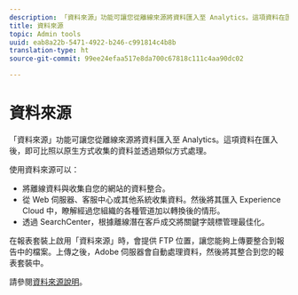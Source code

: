 ```yaml
---
description: 「資料來源」功能可讓您從離線來源將資料匯入至 Analytics。這項資料在匯入後，即可比照以原生方式收集的資料並透過類似方式處理。
title: 資料來源
topic: Admin tools
uuid: eab8a22b-5471-4922-b246-c991814c4b8b
translation-type: ht
source-git-commit: 99ee24efaa517e8da700c67818c111c4aa90dc02

---
```



# 資料來源

「資料來源」功能可讓您從離線來源將資料匯入至 Analytics。這項資料在匯入後，即可比照以原生方式收集的資料並透過類似方式處理。

使用資料來源可以：

* 將離線資料與收集自您的網站的資料整合。
* 從 Web 伺服器、客服中心或其他系統收集資料。然後將其匯入 Experience Cloud 中，瞭解經過您組織的各種管道加以轉換後的情形。
* 透過 SearchCenter，根據離線潛在客戶成交將關鍵字競標管理最佳化。

在報表套裝上啟用「資料來源」時，會提供 FTP 位置，讓您能夠上傳要整合到報告中的檔案。上傳之後，Adobe 伺服器會自動處理資料，然後將其整合到您的報表套裝中。

請參閱[資料來源說明](https://marketing.adobe.com/resources/help/zh_TW/sc/datasources/)。
